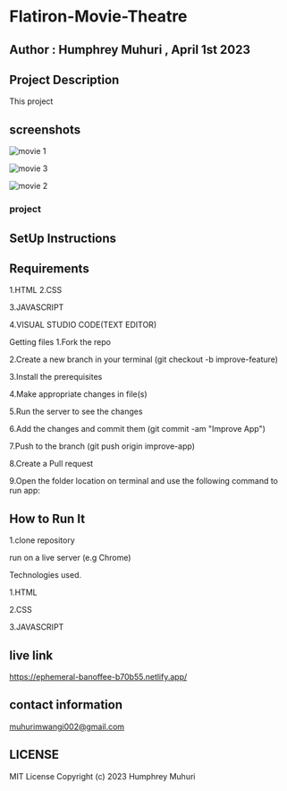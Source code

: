 # Flatiron-Movie-Theatre

## Author : Humphrey Muhuri , April 1st 2023

## Project Description

This project 

## screenshots

![movie 1](https://user-images.githubusercontent.com/127226487/229732644-814fff8b-c4fc-46da-baec-090acdc1fd2c.jpg)

![movie 3 ](https://user-images.githubusercontent.com/127226487/229733060-dcbfa9f2-a13d-41f1-9746-13a1f4d5f01d.jpg)

![movie 2](https://user-images.githubusercontent.com/127226487/229733164-0c186809-3463-42b8-be8a-4eb0c976947c.JPG)



### project

## SetUp Instructions

## Requirements

1.HTML
2.CSS

3.JAVASCRIPT

4.VISUAL STUDIO CODE(TEXT EDITOR)

Getting files
1.Fork the repo

2.Create a new branch in your terminal (git checkout -b improve-feature)

3.Install the prerequisites

4.Make appropriate changes in file(s)

5.Run the server to see the changes

6.Add the changes and commit them (git commit -am "Improve App")

7.Push to the branch (git push origin improve-app)

8.Create a Pull request

9.Open the folder location on terminal and use the following command to run app:

## How to Run It

1.clone repository

run on a live server (e.g Chrome)

Technologies used.

1.HTML

2.CSS

3.JAVASCRIPT

## live link

https://ephemeral-banoffee-b70b55.netlify.app/

## contact information

muhurimwangi002@gmail.com

## LICENSE

MIT License Copyright (c) 2023 Humphrey Muhuri